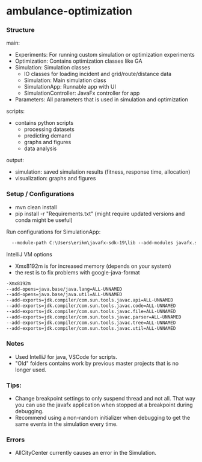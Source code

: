 # ambulance-optimization


### Structure
main:
- Experiments: For running custom simulation or optimization experiments 
- Optimization: Contains optimization classes like GA
- Simulation: Simulation classes
  - IO classes for loading incident and grid/route/distance data
  - Simulation: Main simulation class
  - SimulationApp: Runnable app with UI
  - SimulationController: JavaFx controller for app
- Parameters: All parameters that is used in simulation and optimization

scripts: 
- contains python scripts
  - processing datasets
  - predicting demand
  - graphs and figures
  - data analysis

output:
- simulation: saved simulation results (fitness, response time, allocation)
- visualization: graphs and figures


### Setup / Configurations
- mvn clean install
- pip install -r "Requirements.txt" (might require updated versions and conda might be useful)

Run configurations for SimulationApp: 
```txt
  --module-path C:\Users\erikm\javafx-sdk-19\lib --add-modules javafx.swing,javafx.graphics,javafx.fxml,javafx.media,javafx.web --add-reads javafx.graphics=ALL-UNNAMED --add-opens javafx.controls/com.sun.javafx.charts=ALL-UNNAMED --add-opens javafx.graphics/com.sun.javafx.iio=ALL-UNNAMED --add-opens javafx.graphics/com.sun.javafx.iio.common=ALL-UNNAMED --add-opens javafx.graphics/com.sun.javafx.css=ALL-UNNAMED --add-opens javafx.base/com.sun.javafx.runtime=ALL-UNNAMED -Xmx8192m
```

IntelliJ VM options 
- Xmx8192m is for increased memory (depends on your system)
- the rest is to fix problems with google-java-format
```txt
-Xmx8192m
--add-opens=java.base/java.lang=ALL-UNNAMED
--add-opens=java.base/java.util=ALL-UNNAMED
--add-exports=jdk.compiler/com.sun.tools.javac.api=ALL-UNNAMED
--add-exports=jdk.compiler/com.sun.tools.javac.code=ALL-UNNAMED
--add-exports=jdk.compiler/com.sun.tools.javac.file=ALL-UNNAMED
--add-exports=jdk.compiler/com.sun.tools.javac.parser=ALL-UNNAMED
--add-exports=jdk.compiler/com.sun.tools.javac.tree=ALL-UNNAMED
--add-exports=jdk.compiler/com.sun.tools.javac.util=ALL-UNNAMED
```

### Notes
- Used IntelliJ for java, VSCode for scripts.
- "Old" folders contains work by previous master projects that is no longer used.


### Tips:

- Change breakpoint settings to only suspend thread and not all. That way you can use the javafx
application when stopped at a breakpoint during debugging.
- Recommend using a non-random initializer when debugging to get the same events in the simulation 
every time.


### Errors
- AllCityCenter currently causes an error in the Simulation. 